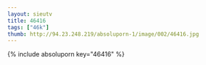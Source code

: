 ```yaml
--- 
layout: sieutv
title: 46416
tags: ["46k"]
thumb: http://94.23.248.219/absoluporn-1/image/002/46416.jpg
---
```

{% include absoluporn key="46416" %} 
